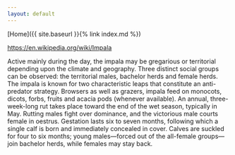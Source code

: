 ```yaml
---
layout: default
---
```

[Home]({{ site.baseurl }}{% link index.md %})

https://en.wikipedia.org/wiki/Impala

Active mainly during the day, the impala may be gregarious or territorial depending upon the climate and geography. Three distinct social groups can be observed: the territorial males, bachelor herds and female herds. The impala is known for two characteristic leaps that constitute an anti-predator strategy. Browsers as well as grazers, impala feed on monocots, dicots, forbs, fruits and acacia pods (whenever available). An annual, three-week-long rut takes place toward the end of the wet season, typically in May. Rutting males fight over dominance, and the victorious male courts female in oestrus. Gestation lasts six to seven months, following which a single calf is born and immediately concealed in cover. Calves are suckled for four to six months; young males—forced out of the all-female groups—join bachelor herds, while females may stay back.

